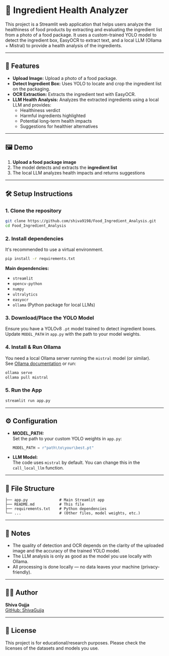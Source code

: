 # 🧪 Ingredient Health Analyzer

This project is a Streamlit web application that helps users analyze the healthiness of food products by extracting and evaluating the ingredient list from a photo of a food package. It uses a custom-trained YOLO model to detect the ingredient box, EasyOCR to extract text, and a local LLM (Ollama + Mistral) to provide a health analysis of the ingredients.

---

## 🚀 Features

- **Upload Image:** Upload a photo of a food package.
- **Detect Ingredient Box:** Uses YOLO to locate and crop the ingredient list on the packaging.
- **OCR Extraction:** Extracts the ingredient text with EasyOCR.
- **LLM Health Analysis:** Analyzes the extracted ingredients using a local LLM and provides:
  - Healthiness verdict
  - Harmful ingredients highlighted
  - Potential long-term health impacts
  - Suggestions for healthier alternatives

---

## 🖼️ Demo

1. **Upload a food package image**
2. The model detects and extracts the **ingredient list**
3. The local LLM analyzes health impacts and returns suggestions

---

## 🛠️ Setup Instructions

### 1. Clone the repository

```bash
git clone https://github.com/shiva9198/Food_Ingredient_Analysis.git
cd Food_Ingredient_Analysis
```

### 2. Install dependencies

It's recommended to use a virtual environment.

```bash
pip install -r requirements.txt
```

**Main dependencies:**
- `streamlit`
- `opencv-python`
- `numpy`
- `ultralytics`
- `easyocr`
- `ollama` (Python package for local LLMs)

### 3. Download/Place the YOLO Model

Ensure you have a YOLOv8 `.pt` model trained to detect ingredient boxes.  
Update `MODEL_PATH` in `app.py` with the path to your model weights.

### 4. Install & Run Ollama

You need a local Ollama server running the `mistral` model (or similar).  
See [Ollama documentation](https://ollama.com/) or run:

```bash
ollama serve
ollama pull mistral
```

### 5. Run the App

```bash
streamlit run app.py
```

---

## ⚙️ Configuration

- **MODEL_PATH:**  
  Set the path to your custom YOLO weights in `app.py`:
  ```python
  MODEL_PATH = r"path\to\your\best.pt"
  ```
- **LLM Model:**  
  The code uses `mistral` by default. You can change this in the `call_local_llm` function.

---

## 📂 File Structure

```
├── app.py              # Main Streamlit app
├── README.md           # This file
├── requirements.txt    # Python dependencies
└── ...                 # (Other files, model weights, etc.)
```

---

## 📝 Notes

- The quality of detection and OCR depends on the clarity of the uploaded image and the accuracy of the trained YOLO model.
- The LLM analysis is only as good as the model you use locally with Ollama.
- All processing is done locally — no data leaves your machine (privacy-friendly).

---

## 🧑‍💻 Author

**Shiva Gujja**  
[GitHub: ShivaGujja](https://github.com/ShivaGujja)

---

## 📜 License

This project is for educational/research purposes. Please check the licenses of the datasets and models you use.

